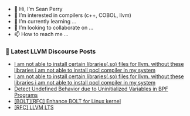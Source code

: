 - 👋 Hi, I’m Sean Perry
- 👀 I’m interested in compilers (c++, COBOL, llvm)
- 🌱 I’m currently learning ...
- 💞️ I’m looking to collaborate on ...
- 📫 How to reach me ...

<!---
s66perry/s66perry is a ✨ special ✨ repository because its `README.md` (this file) appears on your GitHub profile.
You can click the Preview link to take a look at your changes.
--->
### 📕 Latest LLVM Discourse Posts

<!-- DISCOURSE-LLVM:START -->
- [I am not able to install certain libraries&lpar;.so&rpar; files for llvm. without these libraries i am not able to install pocl compiler in my system](https://discourse.llvm.org/t/i-am-not-able-to-install-certain-libraries-so-files-for-llvm-without-these-libraries-i-am-not-able-to-install-pocl-compiler-in-my-system/84160#post_2)
- [I am not able to install certain libraries&lpar;.so&rpar; files for llvm. without these libraries i am not able to install pocl compiler in my system](https://discourse.llvm.org/t/i-am-not-able-to-install-certain-libraries-so-files-for-llvm-without-these-libraries-i-am-not-able-to-install-pocl-compiler-in-my-system/84160#post_1)
- [Detect Undefined Behavior due to Uninitialized Variables in BPF Programs](https://discourse.llvm.org/t/detect-undefined-behavior-due-to-uninitialized-variables-in-bpf-programs/84116#post_4)
- [[BOLT][RFC] Enhance BOLT for Linux kernel](https://discourse.llvm.org/t/bolt-rfc-enhance-bolt-for-linux-kernel/84157#post_1)
- [[RFC] LLVM LTS](https://discourse.llvm.org/t/rfc-llvm-lts/84049?page=2#post_21)
<!-- DISCOURSE-LLVM:END -->
